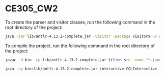 # CE305_CW2

To create the parser and visitor classes, run the following command in the root directory of the project:
```bash
java -jar lib/antlr-4.13.2-complete.jar -visitor -package visitors -o src/visitors CQL.g4
```

To compile the project, run the following command in the root directory of the project:
```bash
javac -d bin -cp lib/antlr-4.13.2-complete.jar $(find src -name "*.java")

java -cp bin:lib/antlr-4.13.2-complete.jar interactive.CQLInteractive
```
